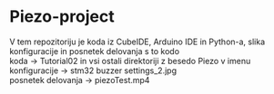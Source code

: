 # Piezo-project
 V tem repozitoriju je koda iz CubeIDE, Arduino IDE in Python-a, slika konfiguracije in posnetek delovanja s to kodo <br>
koda -> Tutorial02 in vsi ostali direktoriji z besedo Piezo v imenu <br>
konfiguracije -> stm32 buzzer settings_2.jpg <br>
posnetek delovanja -> piezoTest.mp4 <br>
